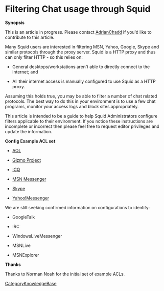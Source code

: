 # Filtering Chat usage through Squid

**Synopsis**

This is an article in progress. Please contact
[AdrianChadd](https://wiki.squid-cache.org/action/show/KnowledgeBase/FilteringChat/AdrianChadd#)
if you'd like to contribute to this article.

Many Squid users are interested in filtering MSN, Yahoo, Google, Skype
and similar protocols through the proxy server. Squid is a HTTP proxy
and thus can only filter HTTP - so this relies on:

  - General desktops/workstations aren't able to directly connect to the
    internet; and

  - All their internet access is manually configured to use Squid as a
    HTTP proxy.

Assuming this holds true, you may be able to filter a number of chat
related protocols. The best way to do this in your environment is to use
a few chat programs, monitor your access logs and block sites
appropriately.

This article is intended to be a guide to help Squid Administrators
configure filters applicable to their environment. If you notice these
instructions are incomplete or incorrect then please feel free to
request editor privileges and update the information.

**Config Example ACL set**

  - [AOL](https://wiki.squid-cache.org/action/show/KnowledgeBase/FilteringChat/ConfigExamples/Chat/Aol#)

  - [Gizmo
    Project](https://wiki.squid-cache.org/action/show/KnowledgeBase/FilteringChat/ConfigExamples/Chat/Gizmo#)

  - [ICQ](https://wiki.squid-cache.org/action/show/KnowledgeBase/FilteringChat/ConfigExamples/Chat/Icq#)

  - [MSN
    Messenger](https://wiki.squid-cache.org/action/show/KnowledgeBase/FilteringChat/ConfigExamples/Chat/MsnMessenger#)

  - [Skype](https://wiki.squid-cache.org/action/show/KnowledgeBase/FilteringChat/ConfigExamples/Chat/Skype#)

  - [Yahoo\!Messenger](https://wiki.squid-cache.org/action/show/KnowledgeBase/FilteringChat/ConfigExamples/Chat/YahooMessenger#)

We are still seeking confirmed information on configurations to
identify:

  - GoogleTalk

  - IRC

  - WindowsLiveMessenger

  - MSNLive

  - MSNExplorer

**Thanks**

Thanks to Norman Noah for the initial set of example ACLs.

[CategoryKnowledgeBase](https://wiki.squid-cache.org/action/show/KnowledgeBase/FilteringChat/CategoryKnowledgeBase#)
